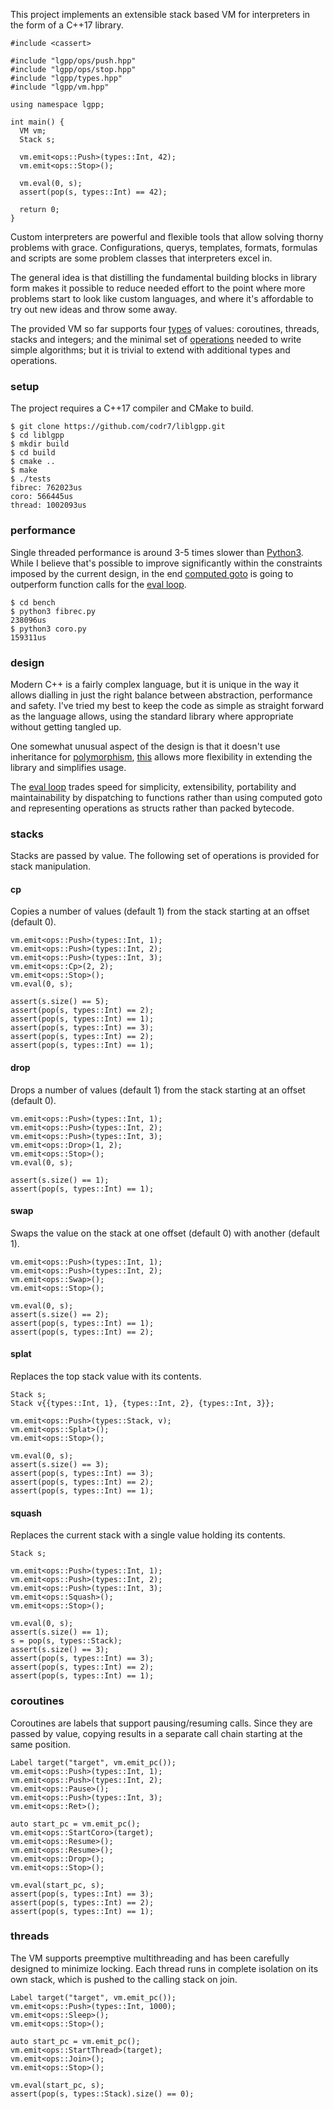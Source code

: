This project implements an extensible stack based VM for interpreters in the form of a C++17 library.

```
#include <cassert>

#include "lgpp/ops/push.hpp"
#include "lgpp/ops/stop.hpp"
#include "lgpp/types.hpp"
#include "lgpp/vm.hpp"

using namespace lgpp;

int main() {
  VM vm;
  Stack s;

  vm.emit<ops::Push>(types::Int, 42);
  vm.emit<ops::Stop>();

  vm.eval(0, s);
  assert(pop(s, types::Int) == 42);

  return 0;
}
```

Custom interpreters are powerful and flexible tools that allow solving thorny problems with grace. Configurations, querys, templates, formats, formulas and scripts are some problem classes that interpreters excel in.

The general idea is that distilling the fundamental building blocks in library form makes it possible to reduce needed effort to the point where more problems start to look like custom languages, and where it's affordable to try out new ideas and throw some away.

The provided VM so far supports four [types](https://github.com/codr7/liblgpp/blob/main/src/lgpp/types.hpp) of values: coroutines, threads, stacks and integers; and the minimal set of [operations](https://github.com/codr7/liblgpp/tree/main/src/lgpp/ops) needed to write simple algorithms; but it is trivial to extend with additional types and operations.

### setup
The project requires a C++17 compiler and CMake to build.

```
$ git clone https://github.com/codr7/liblgpp.git
$ cd liblgpp
$ mkdir build
$ cd build
$ cmake ..
$ make
$ ./tests
fibrec: 762023us
coro: 566445us
thread: 1002093us
```

### performance
Single threaded performance is around 3-5 times slower than [Python3](https://github.com/codr7/liblgpp/blob/main/bench/fibrec.py). While I believe that's possible to improve significantly within the constraints imposed by the current design, in the end [computed goto](https://github.com/codr7/liblg) is going to outperform function calls for the [eval loop](https://github.com/codr7/liblgpp/blob/f5eba0b60a65da2c6c7eea60e42a752b1843999f/src/lgpp/vm.hpp#L33).

```
$ cd bench
$ python3 fibrec.py
238096us
$ python3 coro.py
159311us
```

### design
Modern C++ is a fairly complex language, but it is unique in the way it allows dialling in just the right balance between abstraction, performance and safety. I've tried my best to keep the code as simple as straight forward as the language allows, using the standard library where appropriate without getting tangled up.

One somewhat unusual aspect of the design is that it doesn't use inheritance for [polymorphism](https://github.com/codr7/liblgpp/blob/main/src/lgpp/op.hpp), [this](https://www.youtube.com/watch?v=QGcVXgEVMJg) allows more flexibility in extending the library and simplifies usage.

The [eval loop](https://github.com/codr7/liblgpp/blob/f5eba0b60a65da2c6c7eea60e42a752b1843999f/src/lgpp/vm.hpp#L33) trades speed for simplicity, extensibility, portability and maintainability by dispatching to functions rather than using computed goto and representing operations as structs rather than packed bytecode.

### stacks
Stacks are passed by value. The following set of operations is provided for stack manipulation.

#### cp
Copies a number of values (default 1) from the stack starting at an offset (default 0).

```
vm.emit<ops::Push>(types::Int, 1);
vm.emit<ops::Push>(types::Int, 2);
vm.emit<ops::Push>(types::Int, 3);
vm.emit<ops::Cp>(2, 2);
vm.emit<ops::Stop>();
vm.eval(0, s);
  
assert(s.size() == 5);
assert(pop(s, types::Int) == 2);
assert(pop(s, types::Int) == 1);
assert(pop(s, types::Int) == 3);
assert(pop(s, types::Int) == 2);
assert(pop(s, types::Int) == 1);
```

#### drop
Drops a number of values (default 1) from the stack starting at an offset (default 0).
```
vm.emit<ops::Push>(types::Int, 1);
vm.emit<ops::Push>(types::Int, 2);
vm.emit<ops::Push>(types::Int, 3);
vm.emit<ops::Drop>(1, 2);
vm.emit<ops::Stop>();
vm.eval(0, s); 

assert(s.size() == 1);
assert(pop(s, types::Int) == 1);
```

#### swap
Swaps the value on the stack at one offset (default 0) with another (default 1).

```
vm.emit<ops::Push>(types::Int, 1);
vm.emit<ops::Push>(types::Int, 2);
vm.emit<ops::Swap>();
vm.emit<ops::Stop>();

vm.eval(0, s);
assert(s.size() == 2);
assert(pop(s, types::Int) == 1);
assert(pop(s, types::Int) == 2);
```

#### splat
Replaces the top stack value with its contents.

```
Stack s;
Stack v{{types::Int, 1}, {types::Int, 2}, {types::Int, 3}};

vm.emit<ops::Push>(types::Stack, v);
vm.emit<ops::Splat>();
vm.emit<ops::Stop>();

vm.eval(0, s); 
assert(s.size() == 3);
assert(pop(s, types::Int) == 3);
assert(pop(s, types::Int) == 2);
assert(pop(s, types::Int) == 1);
```

#### squash
Replaces the current stack with a single value holding its contents.

```
Stack s;

vm.emit<ops::Push>(types::Int, 1);
vm.emit<ops::Push>(types::Int, 2);
vm.emit<ops::Push>(types::Int, 3);
vm.emit<ops::Squash>();
vm.emit<ops::Stop>();

vm.eval(0, s); 
assert(s.size() == 1);
s = pop(s, types::Stack);
assert(s.size() == 3);
assert(pop(s, types::Int) == 3);
assert(pop(s, types::Int) == 2);
assert(pop(s, types::Int) == 1);
```

### coroutines
Coroutines are labels that support pausing/resuming calls. Since they are passed by value, copying results in a separate call chain starting at the same position.

```
Label target("target", vm.emit_pc());
vm.emit<ops::Push>(types::Int, 1);
vm.emit<ops::Push>(types::Int, 2);
vm.emit<ops::Pause>();
vm.emit<ops::Push>(types::Int, 3);
vm.emit<ops::Ret>();
  
auto start_pc = vm.emit_pc();
vm.emit<ops::StartCoro>(target);
vm.emit<ops::Resume>();
vm.emit<ops::Resume>();
vm.emit<ops::Drop>();
vm.emit<ops::Stop>();
  
vm.eval(start_pc, s);
assert(pop(s, types::Int) == 3);
assert(pop(s, types::Int) == 2);
assert(pop(s, types::Int) == 1);
```

### threads
The VM supports preemptive multithreading and has been carefully designed to minimize locking. Each thread runs in complete isolation on its own stack, which is pushed to the calling stack on join.

```
Label target("target", vm.emit_pc());
vm.emit<ops::Push>(types::Int, 1000);
vm.emit<ops::Sleep>();
vm.emit<ops::Stop>();

auto start_pc = vm.emit_pc();
vm.emit<ops::StartThread>(target);
vm.emit<ops::Join>();
vm.emit<ops::Stop>();
  
vm.eval(start_pc, s);
assert(pop(s, types::Stack).size() == 0);
```